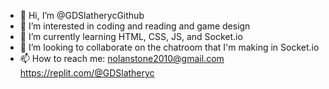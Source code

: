 - 👋 Hi, I’m @GDSlatherycGithub
- 👀 I’m interested in coding and reading and game design
- 🌱 I’m currently learning HTML, CSS, JS, and Socket.io
- 💞️ I’m looking to collaborate on the chatroom that I'm making in Socket.io
- 📫 How to reach me: 
nolanstone2010@gmail.com
https://replit.com/@GDSlatheryc

<!---
GDSlatherycGithub/GDSlatherycGithub is a ✨ special ✨ repository because its `README.md` (this file) appears on your GitHub profile.
You can click the Preview link to take a look at your changes.
--->
